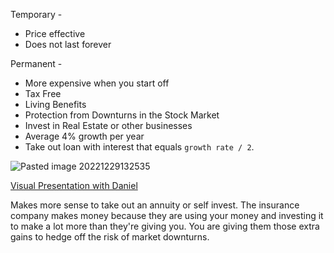Temporary - 
* Price effective
* Does not last forever

Permanent - 
* More expensive when you start off
* Tax Free
* Living Benefits
* Protection from Downturns in the Stock Market
* Invest in Real Estate or other businesses
* Average 4% growth per year
* Take out loan with interest that equals `growth rate / 2`.

 ![Pasted image 20221229132535](https://i.imgur.com/qbMQRr8.png)

[Visual Presentation with Daniel](https://www.youtube.com/watch?v=bhTfWN6Rm5o)

Makes more sense to take out an annuity or self invest. The insurance company makes money because they are using your money and investing it to make a lot more than they're giving you. You are giving them those extra gains to hedge off the risk of market downturns.